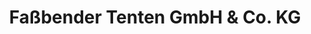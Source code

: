 ---
title: "Faßbender Tenten GmbH & Co. KG"
url: /blankenheim/fassbender-tenten-gmbh-und-co-kg/
shop: Baumarkt
---